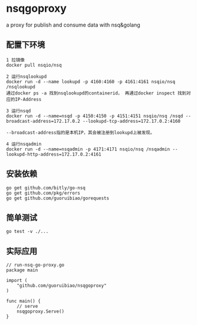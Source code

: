 # nsqgoproxy
a proxy for publish and consume data with nsq&amp;golang


## 配置下环境
```
1 拉镜像
docker pull nsqio/nsq

2 运行nsqlookupd
docker run -d --name lookupd -p 4160:4160 -p 4161:4161 nsqio/nsq /nsqlookupd
通过docker ps -a 找到nsqlookupd的containerid， 再通过docker inspect 找到对应的IP-Address

3 运行nsqd
docker run -d --name=nsqd -p 4150:4150 -p 4151:4151 nsqio/nsq /nsqd --broadcast-address=172.17.0.2 --lookupd-tcp-address=172.17.0.2:4160

--broadcast-address指的是本机IP，其会被注册到lookupd上被发现。

4 运行nsqadmin
docker run -d --name=nsqadmin -p 4171:4171 nsqio/nsq /nsqadmin --lookupd-http-address=172.17.0.2:4161
```

## 安装依赖
```
go get github.com/bitly/go-nsq
go get github.com/pkg/errors
go get github.com/guoruibiao/gorequests
```

## 简单测试
```
go test -v ./...
```

## 实际应用
```
// run-nsq-go-proxy.go
package main

import (
    "github.com/guoruibiao/nsqgoproxy"
)

func main() {
    // serve
    nsqgoproxy.Serve()
}
```